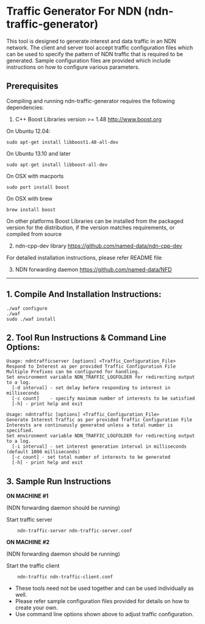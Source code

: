 Traffic Generator For NDN (ndn-traffic-generator)
=================================================

This tool is designed to generate interest and data traffic in an NDN network.
The client and server tool accept traffic configuration files which can be
used to specify the pattern of NDN traffic that is required to be generated.
Sample configuration files are provided which include instructions on how
to configure various parameters.

## Prerequisites ##

Compiling and running ndn-traffic-generator requires the following dependencies:

1. C++ Boost Libraries version >= 1.48 <http://www.boost.org>

On Ubuntu 12.04:

    sudo apt-get install libboost1.48-all-dev

On Ubuntu 13.10 and later

    sudo apt-get install libboost-all-dev

On OSX with macports

    sudo port install boost

On OSX with brew

    brew install boost

On other platforms Boost Libraries can be installed from the packaged version for the
distribution, if the version matches requirements, or compiled from source

2. ndn-cpp-dev library <https://github.com/named-data/ndn-cpp-dev>

For detailed installation instructions, please refer README file

3. NDN forwarding daemon <https://github.com/named-data/NFD>

-----------------------------------------------------

## 1. Compile And Installation Instructions: ##

    ./waf configure
    ./waf
    sudo ./waf install

## 2. Tool Run Instructions & Command Line Options: ##

    Usage: ndntrafficserver [options] <Traffic_Configuration_File>
    Respond to Interest as per provided Traffic Configuration File
    Multiple Prefixes can be configured for handling.
    Set environment variable NDN_TRAFFIC_LOGFOLDER for redirecting output to a log.
      [-d interval] - set delay before responding to interest in milliseconds
      [-c count]    - specify maximum number of interests to be satisfied
      [-h] - print help and exit

    Usage: ndntraffic [options] <Traffic_Configuration_File>
    Generate Interest Traffic as per provided Traffic Configuration File
    Interests are continuously generated unless a total number is specified.
    Set environment variable NDN_TRAFFIC_LOGFOLDER for redirecting output to a log.
      [-i interval] - set interest generation interval in milliseconds (default 1000 milliseconds)
      [-c count] - set total number of interests to be generated
      [-h] - print help and exit


## 3. Sample Run Instructions ##

__ON MACHINE #1__

(NDN forwarding daemon should be running)

Start traffic server

        ndn-traffic-server ndn-traffic-server.conf

__ON MACHINE #2__

(NDN forwarding daemon should be running)

Start the traffic client

        ndn-traffic ndn-traffic-client.conf


* These tools need not be used together and can be used individually as well.
* Please refer sample configuration files provided for details on how to create your own.
* Use command line options shown above to adjust traffic configuration.
